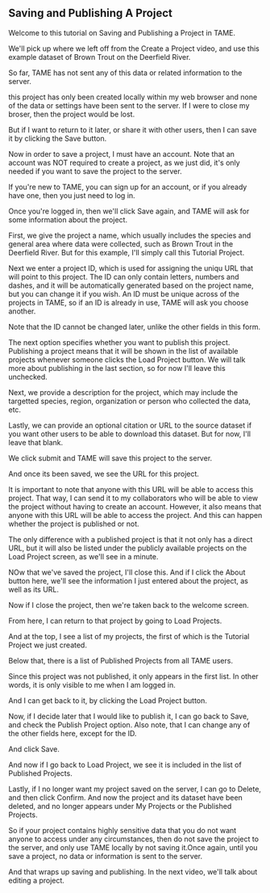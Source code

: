 ## Saving and Publishing A Project

Welcome to this tutorial on Saving and Publishing a Project in TAME.

We'll pick up where we left off from the Create a Project video, and use this example dataset of Brown Trout on the Deerfield River.

So far, TAME has not sent any of this data or related information to the server.

this project has only been created locally within my web browser and none of the data or settings have been sent to the server. If I were to close my broser, then the project would be lost.

But if I want to return to it later, or share it with other users, then I can save it by clicking the Save button.

Now in order to save a project, I must have an account. Note that an account was NOT required to create a project, as we just did, it's only needed if you want to save the project to the server.

If you're new to TAME, you can sign up for an account, or if you already have one, then you just need to log in.

Once you're logged in, then we'll click Save again, and TAME will ask for some information about the project.

First, we give the project a name, which usually includes the species and general area where data were collected, such as Brown Trout in the Deerfield River. But for this example, I'll simply call this Tutorial Project.

Next we enter a project ID, which is used for assigning the uniqu URL that will point to this project. The ID can only contain letters, numbers and dashes, and it will be automatically generated based on the project name, but you can change it if you wish. An ID must be unique across of the projects in TAME, so if an ID is already in use, TAME will ask you choose another.

Note that the ID cannot be changed later, unlike the other fields in this form.

The next option specifies whether you want to publish this project. Publishing a project means that it will be shown in the list of available projects whenever someone clicks the Load Project button. We will talk more about publishing in the last section, so for now I'll leave this unchecked.

Next, we provide a description for the project, which may include the targetted species, region, organization or person who collected the data, etc.

Lastly, we can provide an optional citation or URL to the source dataset if you want other users to be able to download this dataset. But for now, I'll leave that blank.


We click submit and TAME will save this project to the server.

And once its been saved, we see the URL for this project.

It is important to note that anyone with this URL will be able to access this project. That way, I can send it to my collaborators who will be able to view the project without having to create an account. However, it also means that anyone with this URL will be able to access the project. And this can happen whether the project is published or not.

The only difference with a published project is that it not only has a direct URL, but it will also be listed under the publicly available projects on the Load Project screen, as we'll see in a minute.

NOw that we've saved the project, I'll close this. And if I click the About button here, we'll see the information I just entered about the project, as well as its URL.



Now if I close the project, then we're taken back to the welcome screen.

From here, I can return to that project by going to Load Projects.

And at the top, I see a list of my projects, the first of which is the Tutorial Project we just created.

Below that, there is a list of Published Projects from all TAME users.

Since this project was not published, it only appears in the first list. In other words, it is only visible to me when I am logged in.

And I can get back to it, by clicking the Load Project button.

Now, if I decide later that I would like to publish it, I can go back to Save, and check the Publish Project option. Also note, that I can change any of the other fields here, except for the ID.

And click Save.

And now if I go back to Load Project, we see it is included in the list of Published Projects.

Lastly, if I no longer want my project saved on the server, I can go to Delete, and then click Confirm. And now the project and its dataset have been deleted, and no longer appears under My Projects or the Published Projects.
 
So if your project contains highly sensitive data that you do not want anyone to access under any circumstances, then do not save the project to the server, and only use TAME locally by not saving it.Once again, until you save a project, no data or information is sent to the server.

And that wraps up saving and publishing. In the next video, we'll talk about editing a project.
